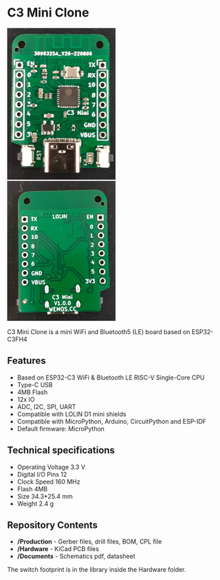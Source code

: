 C3 Mini Clone
========================================

<img src="Resources\c3mini_front.jpg"  width=50% height=50%>
<img src="Resources\c3mini_back.jpg"  width=50% height=50%>


C3 Mini Clone is a mini WiFi and Bluetooth5 (LE) board based on ESP32-C3FH4

Features
-------------------

* Based on ESP32-C3 WiFi & Bluetooth LE RISC-V Single-Core CPU
* Type-C USB
* 4MB Flash
* 12x IO
* ADC, I2C, SPI, UART
* Compatible with LOLIN D1 mini shields
* Compatible with MicroPython, Arduino, CircuitPython and ESP-IDF
* Default firmware: MicroPython


Technical specifications
-------------------

* Operating Voltage           3.3 V
* Digital I/O Pins            12
* Clock Speed                 160 MHz
* Flash                       4MB
* Size                        34.3*25.4 mm
* Weight                      2.4 g


Repository Contents
-------------------

* **/Production** - Gerber files, drill files, BOM, CPL file
* **/Hardware** - KiCad PCB files
* **/Documents** - Schematics pdf, datasheet

The switch footprint is in the library inside the Hardware folder.